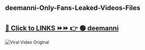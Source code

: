 
 ## deemanni-Only-Fans-Leaked-Videos-Files

# <h2><a href="https://mediaupload.pro?deemanni">🔗 Click to LINKS ⏩⏩ 👉 🟢 deemanni </a></h2>

<a href="https://mediaupload.pro?deemanni" rel="nofollow" data-target="animated-image.originalLink"><img src="https://i.ibb.co.com/xMMVF88/686577567.gif" alt="Viral Video Original" style="max-width: 100%; display: inline-block;" data-target="animated-image.originalImage"></a>